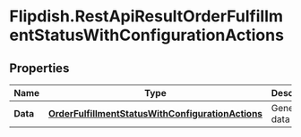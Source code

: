 # Flipdish.RestApiResultOrderFulfillmentStatusWithConfigurationActions

## Properties
Name | Type | Description | Notes
------------ | ------------- | ------------- | -------------
**Data** | [**OrderFulfillmentStatusWithConfigurationActions**](OrderFulfillmentStatusWithConfigurationActions.md) | Generic data object. | 


